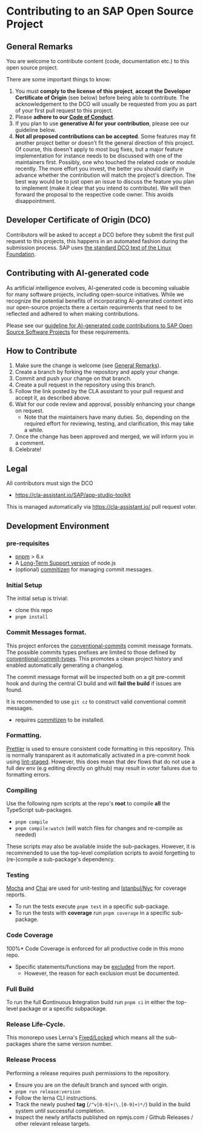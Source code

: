# Contributing to an SAP Open Source Project

## General Remarks

You are welcome to contribute content (code, documentation etc.) to this open source project.

There are some important things to know:

1. You must **comply to the license of this project**, **accept the Developer Certificate of Origin** (see below) before being able to contribute. The acknowledgement to the DCO will usually be requested from you as part of your first pull request to this project.
2. Please **adhere to our [Code of Conduct](CODE_OF_CONDUCT.md)**.
3. If you plan to use **generative AI for your contribution**, please see our guideline below.
4. **Not all proposed contributions can be accepted**. Some features may fit another project better or doesn't fit the general direction of this project. Of course, this doesn't apply to most bug fixes, but a major feature implementation for instance needs to be discussed with one of the maintainers first. Possibly, one who touched the related code or module recently. The more effort you invest, the better you should clarify in advance whether the contribution will match the project's direction. The best way would be to just open an issue to discuss the feature you plan to implement (make it clear that you intend to contribute). We will then forward the proposal to the respective code owner. This avoids disappointment.

## Developer Certificate of Origin (DCO)

Contributors will be asked to accept a DCO before they submit the first pull request to this projects, this happens in an automated fashion during the submission process. SAP uses [the standard DCO text of the Linux Foundation](https://developercertificate.org/).

## Contributing with AI-generated code

As artificial intelligence evolves, AI-generated code is becoming valuable for many software projects, including open-source initiatives. While we recognize the potential benefits of incorporating AI-generated content into our open-source projects there a certain requirements that need to be reflected and adhered to when making contributions.

Please see our [guideline for AI-generated code contributions to SAP Open Source Software Projects](CONTRIBUTING_USING_GENAI.md) for these requirements.

## How to Contribute

1. Make sure the change is welcome (see [General Remarks](#general-remarks)).
2. Create a branch by forking the repository and apply your change.
3. Commit and push your change on that branch.
4. Create a pull request in the repository using this branch.
5. Follow the link posted by the CLA assistant to your pull request and accept it, as described above.
6. Wait for our code review and approval, possibly enhancing your change on request.
   - Note that the maintainers have many duties. So, depending on the required effort for reviewing, testing, and clarification, this may take a while.
7. Once the change has been approved and merged, we will inform you in a comment.
8. Celebrate!

## Legal

All contributors must sign the DCO

- https://cla-assistant.io/SAP/app-studio-toolkit

This is managed automatically via https://cla-assistant.io/ pull request voter.

## Development Environment

### pre-requisites

- [pnpm](https://pnpm.io/installation#using-npm) > 6.x
- A [Long-Term Support version](https://nodejs.org/en/about/releases/) of node.js
- (optional) [commitizen](https://github.com/commitizen/cz-cli#installing-the-command-line-tool) for managing commit messages.

### Initial Setup

The initial setup is trivial:

- clone this repo
- `pnpm install`

### Commit Messages format.

This project enforces the [conventional-commits][conventional_commits] commit message formats.
The possible commits types prefixes are limited to those defined by [conventional-commit-types][commit_types].
This promotes a clean project history and enabled automatically generating a changelog.

The commit message format will be inspected both on a git pre-commit hook
and during the central CI build and will **fail the build** if issues are found.

It is recommended to use `git cz` to construct valid conventional commit messages.

- requires [commitizen](https://github.com/commitizen/cz-cli#installing-the-command-line-tool) to be installed.

[commit_types]: https://github.com/commitizen/conventional-commit-types/blob/master/index.json
[conventional_commits]: https://www.conventionalcommits.org/en/v1.0.0/

### Formatting.

[Prettier](https://prettier.io/) is used to ensure consistent code formatting in this repository.
This is normally transparent as it automatically activated in a pre-commit hook using [lint-staged](https://github.com/okonet/lint-staged).
However, this does mean that dev flows that do not use a full dev env (e.g editing directly on github)
may result in voter failures due to formatting errors.

### Compiling

Use the following npm scripts at the repo's **root** to compile **all** the TypeScript sub-packages.

- `pnpm compile`
- `pnpm compile:watch` (will watch files for changes and re-compile as needed)

These scripts may also be available inside the sub-packages. However, it is recommended to
use the top-level compilation scripts to avoid forgetting to (re-)compile a sub-package's dependency.

### Testing

[Mocha][mocha] and [Chai][chai] are used for unit-testing and [Istanbul/Nyc][istanbul] for coverage reports.

[mocha]: https://mochajs.org/
[chai]: https://www.chaijs.com
[istanbul]: https://istanbul.js.org/

- To run the tests execute `pnpm test` in a specific sub-package.
- To run the tests with **coverage** run `pnpm coverage` in a specific sub-package.

### Code Coverage

100%\* Code Coverage is enforced for all productive code in this mono repo.

- Specific statements/functions may be [excluded][ignore_coverage] from the report.
  - However, the reason for each exclusion must be documented.

[ignore_coverage]: https://github.com/gotwarlost/istanbul/blob/master/ignoring-code-for-coverage.md

### Full Build

To run the full **C**ontinuous **I**ntegration build run `pnpm ci` in either the top-level package or a specific subpackage.

### Release Life-Cycle.

This monorepo uses Lerna's [Fixed/Locked][lerna-mode] which means all the sub-packages share the same version number.

[lerna-mode]: https://github.com/lerna/lerna#fixedlocked-mode-default

### Release Process

Performing a release requires push permissions to the repository.

- Ensure you are on the default branch and synced with origin.
- `pnpm run release:version`
- Follow the lerna CLI instructions.
- Track the newly pushed **tag** (`/^v[0-9]+(\.[0-9]+)*/`) build in the build system
  until successful completion.
- Inspect the newly artifacts published on npmjs.com / Github Releases / other relevant release targets.
